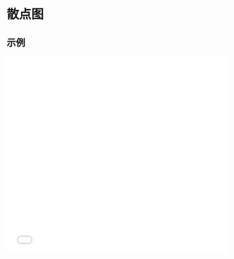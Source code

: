 # 散点图

## 示例

<iframe width="100%" height="450" src="//jsfiddle.net/zimoon/uushjfhs/embedded/result,html,js/?bodyColor=fff" allowfullscreen="allowfullscreen" frameborder="0"></iframe>


